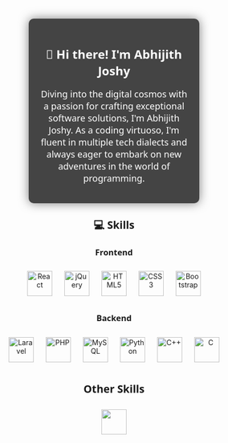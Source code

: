 <div align="center" style="font-family: 'Segoe UI', Tahoma, Geneva, Verdana, sans-serif; background-color: #444; color: #fff; padding: 20px; border-radius: 10px; box-shadow: 0 0 20px rgba(0, 0, 0, 0.5); max-width: 300px; margin: 0 auto;">
  <h1 style="font-size: 24px;">👋 Hi there! I'm Abhijith Joshy</h1>
  <p style="font-size: 18px;">Diving into the digital cosmos with a passion for crafting exceptional software solutions, I'm Abhijith Joshy. As a coding virtuoso, I'm fluent in multiple tech dialects and always eager to embark on new adventures in the world of programming.</p>
</div>

<h2 align="center" style="font-family: 'Segoe UI', Tahoma, Geneva, Verdana, sans-serif;">💻 Skills</h2>

<h3 align="center" style="font-family: 'Segoe UI', Tahoma, Geneva, Verdana, sans-serif;">Frontend</h3>
<div align="center">
  <img style="margin: 10px;" src="https://profilinator.rishav.dev/skills-assets/react-original-wordmark.svg" alt="React" height="50" />
  <img style="margin: 10px;" src="" alt="jQuery" height="50" />
  <img style="margin: 10px;" src="https://profilinator.rishav.dev/skills-assets/html5-original-wordmark.svg" alt="HTML5" height="50" />
  <img style="margin: 10px;" src="https://profilinator.rishav.dev/skills-assets/css3-original-wordmark.svg" alt="CSS3" height="50" />
  <img style="margin: 10px;" src="https://profilinator.rishav.dev/skills-assets/bootstrap-plain.svg" alt="Bootstrap" height="50" />
</div>

<h3 align="center" style="font-family: 'Segoe UI', Tahoma, Geneva, Verdana, sans-serif;">Backend</h3>
<div align="center">
  <img style="margin: 10px;" src="https://profilinator.rishav.dev/skills-assets/laravel-plain-wordmark.svg" alt="Laravel" height="50" />
  <img style="margin: 10px;" asrc="https://profilinator.rishav.dev/skills-assets/php-original.svg" alt="PHP" height="50" />
  <img style="margin: 10px;" src="https://profilinator.rishav.dev/skills-assets/mysql-original-wordmark.svg" alt="MySQL" height="50" />
  <img style="margin: 10px;" src="https://profilinator.rishav.dev/skills-assets/python-original.svg" alt="Python" height="50" />
  <img style="margin: 10px;" src="https://profilinator.rishav.dev/skills-assets/cplusplus-original.svg" alt="C++" height="50" />
  <img style="margin: 10px;" src="C_ICON_URL_HERE" alt="C" height="50" />
</div>

<h2 align="center" style="font-family: 'Segoe UI', Tahoma, Geneva, Verdana, sans-serif;">Other Skills</h2>
<div align="center">
  <img style="margin: 10px;" src="https://profilinator.rishav.dev/skills-assets/git-scm-icon.svg" alt "Git" height="50" />
</div>
